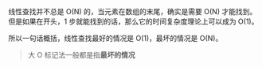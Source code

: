 线性查找并不总是 O(N) 的，当元素在数组的末尾，确实是需要 O(N) 才能找到。但是如果在开头，1 步就能找到的话，那么它的时间复杂度理论上可以成为 O(1)。

所以一句话概括，线性查找最好的情况是 O(1)，最坏的情况是 O(N)。



> 大 O 标记法一般都是指**最坏的情况**